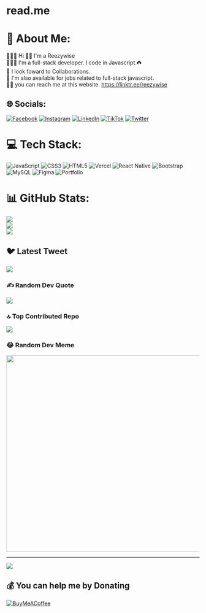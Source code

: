 # read.me
# 💫 About Me:
👨🏿‍💻 Hi 👋🏽 I'm a Reezywise<br>🧑🏿‍💼 I'm a full-stack developer. I code in Javascript.☘️<br>🐾 I look foward to Collaborations.<br>🦾 I'm also available for jobs related to full-stack javascript.<br>🤙🏿 you can reach me at this website. https://linktr.ee/reezywise


## 🌐 Socials:
[![Facebook](https://img.shields.io/badge/Facebook-%231877F2.svg?logo=Facebook&logoColor=white)](https://facebook.com/reezywise) [![Instagram](https://img.shields.io/badge/Instagram-%23E4405F.svg?logo=Instagram&logoColor=white)](https://instagram.com/reeezywise) [![LinkedIn](https://img.shields.io/badge/LinkedIn-%230077B5.svg?logo=linkedin&logoColor=white)](https://linkedin.com/in/reezywise) [![TikTok](https://img.shields.io/badge/TikTok-%23000000.svg?logo=TikTok&logoColor=white)](https://tiktok.com/@reezywsie) [![Twitter](https://img.shields.io/badge/Twitter-%231DA1F2.svg?logo=Twitter&logoColor=white)](https://twitter.com/reezywise) 

# 💻 Tech Stack:
![JavaScript](https://img.shields.io/badge/javascript-%23323330.svg?style=for-the-badge&logo=javascript&logoColor=%23F7DF1E) ![CSS3](https://img.shields.io/badge/css3-%231572B6.svg?style=for-the-badge&logo=css3&logoColor=white) ![HTML5](https://img.shields.io/badge/html5-%23E34F26.svg?style=for-the-badge&logo=html5&logoColor=white) ![Vercel](https://img.shields.io/badge/vercel-%23000000.svg?style=for-the-badge&logo=vercel&logoColor=white) ![React Native](https://img.shields.io/badge/react_native-%2320232a.svg?style=for-the-badge&logo=react&logoColor=%2361DAFB) ![Bootstrap](https://img.shields.io/badge/bootstrap-%23563D7C.svg?style=for-the-badge&logo=bootstrap&logoColor=white) ![MySQL](https://img.shields.io/badge/mysql-%2300f.svg?style=for-the-badge&logo=mysql&logoColor=white) 	![Figma](https://img.shields.io/badge/figma-%23F24E1E.svg?style=for-the-badge&logo=figma&logoColor=white) ![Portfolio](https://img.shields.io/badge/Portfolio-%23000000.svg?style=for-the-badge&logo=firefox&logoColor=#FF7139)
# 📊 GitHub Stats:
![](https://github-readme-stats.vercel.app/api?username=Reezyoflagos&theme=dark&hide_border=false&include_all_commits=false&count_private=false)<br/>
![](https://github-readme-streak-stats.herokuapp.com/?user=Reezyoflagos&theme=dark&hide_border=false)<br/>
![](https://github-readme-stats.vercel.app/api/top-langs/?username=Reezyoflagos&theme=dark&hide_border=false&include_all_commits=false&count_private=false&layout=compact)

## 🐦 Latest Tweet
[![](https://gtce.itsvg.in/api?username=reezywise)](https://github.com/VishwaGauravIn/github-twitter-card-embed)

### ✍️ Random Dev Quote
![](https://quotes-github-readme.vercel.app/api?type=horizontal&theme=radical)

### 🔝 Top Contributed Repo
![](https://github-contributor-stats.vercel.app/api?username=Reezyoflagos&limit=5&theme=dark&combine_all_yearly_contributions=true)

### 😂 Random Dev Meme
<img src="https://rm.up.railway.app/" width="512px"/>

---
[![](https://visitcount.itsvg.in/api?id=Reezyoflagos&icon=0&color=0)](https://visitcount.itsvg.in)

  ## 💰 You can help me by Donating
  [![BuyMeACoffee](https://img.shields.io/badge/Buy%20Me%20a%20Coffee-ffdd00?style=for-the-badge&logo=buy-me-a-coffee&logoColor=black)](https://buymeacoffee.com/reezywise) 

  
<!-- Proudly created with GPRM ( https://gprm.itsvg.in ) -->
